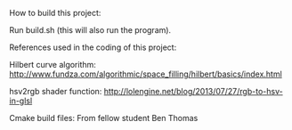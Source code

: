 How to build this project:

Run build.sh (this will also run the program).


References used in the coding of this project:

Hilbert curve algorithm:
http://www.fundza.com/algorithmic/space_filling/hilbert/basics/index.html

hsv2rgb shader function:
http://lolengine.net/blog/2013/07/27/rgb-to-hsv-in-glsl

Cmake build files:
From fellow student Ben Thomas